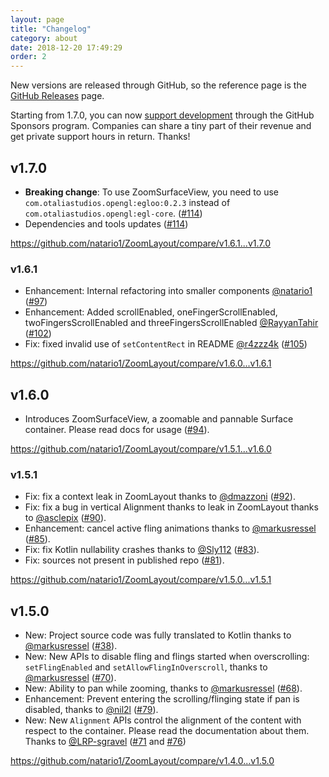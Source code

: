```yaml
---
layout: page
title: "Changelog"
category: about
date: 2018-12-20 17:49:29
order: 2
---
```


New versions are released through GitHub, so the reference page is the [GitHub Releases](https://github.com/natario1/ZoomLayout/releases) page.

Starting from 1.7.0, you can now [support development](https://github.com/natario1/ZoomLayout/issues/125) through the GitHub Sponsors program. 
Companies can share a tiny part of their revenue and get private support hours in return. Thanks!


## v1.7.0

- **Breaking change**: To use ZoomSurfaceView, you need to use `com.otaliastudios.opengl:egloo:0.2.3` instead of `com.otaliastudios.opengl:egl-core`. ([#114][114]) 
- Dependencies and tools updates ([#114][114])

<https://github.com/natario1/ZoomLayout/compare/v1.6.1...v1.7.0>

### v1.6.1

- Enhancement: Internal refactoring into smaller components [@natario1][natario1] ([#97][97]) 
- Enhancement: Added scrollEnabled, oneFingerScrollEnabled, twoFingersScrollEnabled and threeFingersScrollEnabled [@RayyanTahir][RayyanTahir] ([#102][102])
- Fix: fixed invalid use of `setContentRect` in README [@r4zzz4k][r4zzz4k] ([#105][105])

<https://github.com/natario1/ZoomLayout/compare/v1.6.0...v1.6.1>

## v1.6.0

- Introduces ZoomSurfaceView, a zoomable and pannable Surface container. Please read docs for usage ([#94][94]).

<https://github.com/natario1/ZoomLayout/compare/v1.5.1...v1.6.0>

### v1.5.1

- Fix: fix a context leak in ZoomLayout thanks to [@dmazzoni][dmazzoni] ([#92][92]).
- Fix: fix a bug in vertical Alignment thanks to  leak in ZoomLayout thanks to [@asclepix][asclepix] ([#90][90]).
- Enhancement: cancel active fling animations thanks to [@markusressel][markusressel] ([#85][85]).
- Fix: fix Kotlin nullability crashes thanks to [@Sly112][Sly112] ([#83][83]).
- Fix: sources not present in published repo ([#81][81]).


<https://github.com/natario1/ZoomLayout/compare/v1.5.0...v1.5.1>

## v1.5.0

- New: Project source code was fully translated to Kotlin thanks to [@markusressel][markusressel] ([#38][38]).
- New: New APIs to disable fling and flings started when overscrolling: `setFlingEnabled` and `setAllowFlingInOverscroll`,
  thanks to [@markusressel][markusressel] ([#70][70]).
- New: Ability to pan while zooming, thanks to [@markusressel][markusressel] ([#68][68]).
- Enhancement: Prevent entering the scrolling/flinging state if pan is disabled, thanks to [@nil2l][nil2l] ([#79][79]).
- New: New `Alignment` APIs control the alignment of the content with respect to the container. Please read the documentation about them.
  Thanks to [@LRP-sgravel][LRP-sgravel] ([#71][71] and [#76][76])


<https://github.com/natario1/ZoomLayout/compare/v1.4.0...v1.5.0>


[natario1]: https://github.com/natario1
[markusressel]: https://github.com/markusressel
[nil2l]: https://github.com/nil2l
[LRP-sgravel]: https://github.com/LRP-sgravel
[dmazzoni]: https://github.com/dmazzoni
[asclepix]: https://github.com/asclepix
[Sly112]: https://github.com/Sly112
[RayyanTahir]: https://github.com/RayyanTahir
[r4zzz4k]: https://github.com/r4zzz4k

[38]: https://github.com/natario1/ZoomLayout/pull/38
[70]: https://github.com/natario1/ZoomLayout/pull/70
[68]: https://github.com/natario1/ZoomLayout/pull/68
[79]: https://github.com/natario1/ZoomLayout/pull/79
[71]: https://github.com/natario1/ZoomLayout/pull/71
[76]: https://github.com/natario1/ZoomLayout/pull/76
[81]: https://github.com/natario1/ZoomLayout/pull/81
[83]: https://github.com/natario1/ZoomLayout/pull/83
[85]: https://github.com/natario1/ZoomLayout/pull/85
[90]: https://github.com/natario1/ZoomLayout/pull/90
[92]: https://github.com/natario1/ZoomLayout/pull/92
[94]: https://github.com/natario1/ZoomLayout/pull/94
[97]: https://github.com/natario1/ZoomLayout/pull/97
[102]: https://github.com/natario1/ZoomLayout/pull/102
[105]: https://github.com/natario1/ZoomLayout/pull/105
[114]: https://github.com/natario1/ZoomLayout/pull/114
